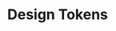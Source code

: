 ---
layout: lyne-overview.njk
tags: level3
key: basics-lyne_fr
title: Design Tokens
parent: lyne_fr
order: 30
basics: true
components: false
---
